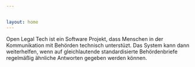 ```yaml
---


layout: home
---
```

Open Legal Tech ist ein Software Projekt, dass Menschen in der Kommunikation mit Behörden technisch unterstüzt. Das System kann dann weiterhelfen, wenn auf gleichlautende standardisierte Behördenbriefe regelmäßig ähnliche Antworten gegeben werden können.

